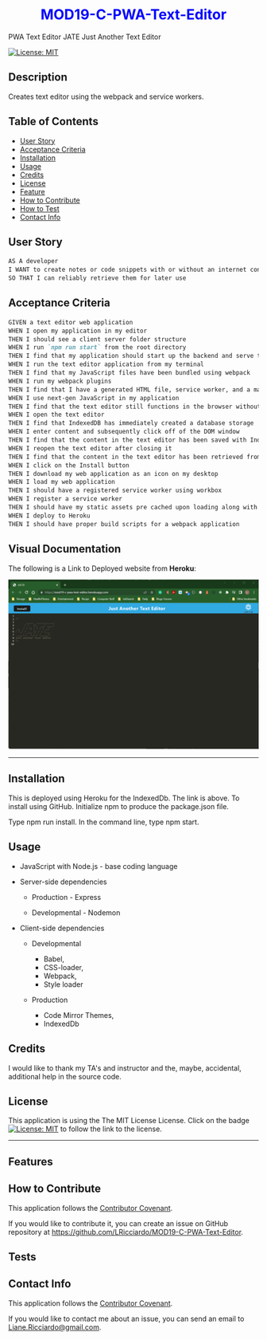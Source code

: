 # <center><font color="blue">**MOD19-C-PWA-Text-Editor**</font></center>
PWA Text Editor JATE Just Another Text Editor

[![License: MIT](https://img.shields.io/badge/License-MIT-yellow.svg)](https://opensource.org/licenses/MIT)

## Description

Creates text editor using the webpack and service workers.

## Table of Contents
  
- [User Story](#userstory)
- [Acceptance Criteria](#acceptance-criteria)
- [Installation](#installation)
- [Usage](#usage)
- [Credits](#credits)
- [License](#license)
- [Feature](#features)
- [How to Contribute](#contribute)
- [How to Test](#test)
- [Contact Info](#contact) 

## User Story

```md
AS A developer
I WANT to create notes or code snippets with or without an internet connection
SO THAT I can reliably retrieve them for later use
```

## Acceptance Criteria

```md
GIVEN a text editor web application
WHEN I open my application in my editor
THEN I should see a client server folder structure
WHEN I run `npm run start` from the root directory
THEN I find that my application should start up the backend and serve the client
WHEN I run the text editor application from my terminal
THEN I find that my JavaScript files have been bundled using webpack
WHEN I run my webpack plugins
THEN I find that I have a generated HTML file, service worker, and a manifest file
WHEN I use next-gen JavaScript in my application
THEN I find that the text editor still functions in the browser without errors
WHEN I open the text editor
THEN I find that IndexedDB has immediately created a database storage
WHEN I enter content and subsequently click off of the DOM window
THEN I find that the content in the text editor has been saved with IndexedDB
WHEN I reopen the text editor after closing it
THEN I find that the content in the text editor has been retrieved from our IndexedDB
WHEN I click on the Install button
THEN I download my web application as an icon on my desktop
WHEN I load my web application
THEN I should have a registered service worker using workbox
WHEN I register a service worker
THEN I should have my static assets pre cached upon loading along with subsequent pages and static assets
WHEN I deploy to Heroku
THEN I should have proper build scripts for a webpack application
```

## Visual Documentation

The following is a Link to Deployed website from **Heroku**:

[![Deployed to Heroku](./assets/MainScreenShot-small.png "Link to website")](https://mod19-c-pwa-text-editor.herokuapp.com/)
***

## Installation

This is deployed using Heroku for the IndexedDb. The link is above.
To install using GitHub. Initialize npm to produce the package.json file.

Type npm run install. 
In the command line, type npm start.

## Usage
- JavaScript with Node.js - base coding language

- Server-side dependencies
  - Production - Express
  
  - Developmental - Nodemon

- Client-side dependencies
  - Developmental
    -  Babel,
    -  CSS-loader,
    -  Webpack,
    -  Style loader
  
  - Production
    - Code Mirror Themes,
    - IndexedDb

## Credits

I would like to thank my TA's and instructor and the, maybe, accidental, additional help in the source code.

## License

This application is using the The MIT License License. Click on the badge  [![License: MIT](https://img.shields.io/badge/License-MIT-yellow.svg)](https://opensource.org/licenses/MIT)  to follow the link to the license.

---

## Features



## How to Contribute

This application follows the [Contributor Covenant](https://www.contributor-covenant.org/).

If you would like to contribute it, you can create an issue on GitHub repository at https://github.com/LRicciardo/MOD19-C-PWA-Text-Editor. 

## Tests


  
## Contact Info

This application follows the [Contributor Covenant](https://www.contributor-covenant.org/).

If you would like to contact me about an issue, you can send an email to Liane.Ricciardo@gmail.com.
